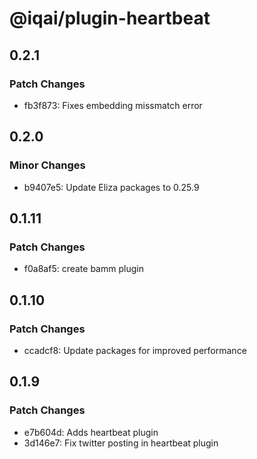 # @iqai/plugin-heartbeat

## 0.2.1

### Patch Changes

- fb3f873: Fixes embedding missmatch error

## 0.2.0

### Minor Changes

- b9407e5: Update Eliza packages to 0.25.9

## 0.1.11

### Patch Changes

- f0a8af5: create bamm plugin

## 0.1.10

### Patch Changes

- ccadcf8: Update packages for improved performance

## 0.1.9

### Patch Changes

- e7b604d: Adds heartbeat plugin
- 3d146e7: Fix twitter posting in heartbeat plugin
